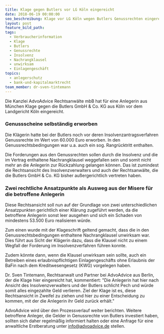 ```yaml
---
title: Klage gegen Butlers vor LG Köln eingereicht
date: 2018-06-19 00:00:00
seo_beschreibung: Klage vor LG Köln wegen Butlers Genussrechten eingereicht
layout: post
feature_bild_path:
tags:
  - Verbraucherinformation
  - Klage
  - Butlers
  - Genussrechte
  - Insolvenz
  - Nachrangklausel
  - unwirksam
  - Einlagengeschäft
topics:
  - anlegerschutz
  - bank-und-kapitalmarktrecht
team_member: dr-sven-tintemann
---
```


Die Kanzlei AdvoAdvice Rechtsanw&auml;lte mbB hat f&uuml;r eine Anlegerin aus M&uuml;nchen Klage gegen die Butlers GmbH & Co. KG aus K&ouml;ln vor dem Landgericht K&ouml;ln eingereicht.

### Genussscheine selbst&auml;ndig erworben

Die Kl&auml;gerin hatte bei der Butlers noch vor deren Insolvenzantragsverfahren Genussrechte im Wert von 60.000 Euro erworben. In den Genussrechtsbedingungen war u.a. auch ein sog. Rangr&uuml;cktritt enthalten.

Die Forderungen aus den Genussrechten sollen durch die Insolvenz und die im Vertrag enthaltene Nachrangklausel weggefallen sein und somit nicht mehr an die Anlegerin zur R&uuml;ckzahlung gelangen k&ouml;nnen. Das ist zumindest die Rechtsansicht des Insolvenzverwalters und auch der Rechtsanw&auml;lte, die die Butlers GmbH & Co. KG bisher au&szlig;ergerichtlich vertreten haben.

### Zwei rechtliche Ansatzpunkte als Ausweg aus der Misere f&uuml;r die betroffene Anlegerin

Diese Rechtsansicht soll nun auf der Grundlage von zwei unterschiedlichen Ansatzpunkten gerichtlich einer Kl&auml;rung zugef&uuml;hrt werden, da die betroffene Anlegerin sonst leer ausgehen und sich ein Schaden von mindestens 53.500 Euro realisieren w&uuml;rde.

Zum einen wurde mit der Klageschrift geltend gemacht, dass die in den Genussrechtsbedingungen enthaltene Nachrangklausel unwirksam war. Dies f&uuml;hrt aus Sicht der Kl&auml;gerin dazu, dass die Klausel nicht zu einem Wegfall der Forderung im Insolvenzverfahren f&uuml;hren konnte.

Zudem k&ouml;nnte dann, wenn die Klausel unwirksam sein sollte, auch ein Betreiben eines erlaubnispflichtigen Einlagengesch&auml;fts ohne Erlaubnis der BaFin nach dem Kreditwesengesetz (KWG) vorgelegen haben.

Dr. Sven Tintemann, Rechtsanwalt und Partner bei AdvoAdvice aus Berlin, der die Klage hier eingereicht hat, kommentiert: "Die Anlegerin hat hier nach Ansicht des Insolvenzverwalters und der Butlers schlicht Pech und w&uuml;rde somit alles eingezahlte Geld verlieren. Ziel der Klage ist es, diese Rechtsansicht in Zweifel zu ziehen und hier zu einer Entscheidung zu kommen, mit der die Anlegerin ihr Geld zur&uuml;ck erh&auml;lt."

AdvoAdvice wird &uuml;ber den Prozessverlauf weiter berichten. Weitere betroffene Anleger, die Gelder in Genussrechte von Butlers investiert haben, sollten sich daher regelm&auml;&szlig;ig informiert halten oder eine Anfrage f&uuml;r eine anwaltliche Erstberatung unter info@advoadvice.de stellen.